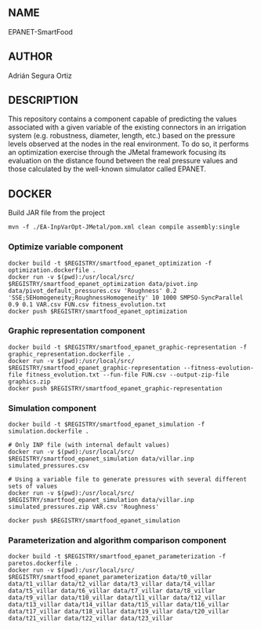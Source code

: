 ## NAME

EPANET-SmartFood

## AUTHOR

Adrián Segura Ortiz

## DESCRIPTION

This repository contains a component capable of predicting the values associated with a given variable of the existing connectors in an irrigation system (e.g. robustness, diameter, length, etc.) based on the pressure levels observed at the nodes in the real environment. To do so, it performs an optimization exercise through the JMetal framework focusing its evaluation on the distance found between the real pressure values and those calculated by the well-known simulator called EPANET.

## DOCKER

Build JAR file from the project

```
mvn -f ./EA-InpVarOpt-JMetal/pom.xml clean compile assembly:single
```

### Optimize variable component

```
docker build -t $REGISTRY/smartfood_epanet_optimization -f optimization.dockerfile .
docker run -v $(pwd):/usr/local/src/ $REGISTRY/smartfood_epanet_optimization data/pivot.inp data/pivot_default_pressures.csv 'Roughness' 0.2 'SSE;SEHomogeneity;RoughnessHomogeneity' 10 1000 SMPSO-SyncParallel 0.9 0.1 VAR.csv FUN.csv fitness_evolution.txt
docker push $REGISTRY/smartfood_epanet_optimization
```

### Graphic representation component

```
docker build -t $REGISTRY/smartfood_epanet_graphic-representation -f graphic_representation.dockerfile .
docker run -v $(pwd):/usr/local/src/ $REGISTRY/smartfood_epanet_graphic-representation --fitness-evolution-file fitness_evolution.txt --fun-file FUN.csv --output-zip-file graphics.zip
docker push $REGISTRY/smartfood_epanet_graphic-representation
```

### Simulation component

```
docker build -t $REGISTRY/smartfood_epanet_simulation -f simulation.dockerfile .

# Only INP file (with internal default values)
docker run -v $(pwd):/usr/local/src/ $REGISTRY/smartfood_epanet_simulation data/villar.inp simulated_pressures.csv

# Using a variable file to generate pressures with several different sets of values
docker run -v $(pwd):/usr/local/src/ $REGISTRY/smartfood_epanet_simulation data/villar.inp simulated_pressures.zip VAR.csv 'Roughness'

docker push $REGISTRY/smartfood_epanet_simulation
```

### Parameterization and algorithm comparison component

```
docker build -t $REGISTRY/smartfood_epanet_parameterization -f paretos.dockerfile .
docker run -v $(pwd):/usr/local/src/ $REGISTRY/smartfood_epanet_parameterization data/t0_villar data/t1_villar data/t2_villar data/t3_villar data/t4_villar data/t5_villar data/t6_villar data/t7_villar data/t8_villar data/t9_villar data/t10_villar data/t11_villar data/t12_villar data/t13_villar data/t14_villar data/t15_villar data/t16_villar data/t17_villar data/t18_villar data/t19_villar data/t20_villar data/t21_villar data/t22_villar data/t23_villar
```
